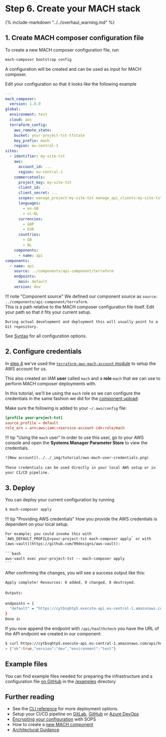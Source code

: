 # Step 6. Create your MACH stack

{%
   include-markdown "../../overhaul_warning.md"
%}

## 1. Create MACH composer configuration file

To create a new MACH composer configuration file, run

```bash
mach-composer bootstrap config
```

A configuration will be created and can be used as input for MACH composer.

Edit your configuration so that it looks like the following example

```yaml
---
mach_composer:
  version: 1.0.0
global:
  environment: test
  cloud: aws
  terraform_config:
    aws_remote_state:
    bucket: your-project-tst-tfstate
    key_prefix: mach
    region: eu-central-1
sites:
  - identifier: my-site-tst
    aws:
      account_id: ...
      region: eu-central-1
    commercetools:
      project_key: my-site-tst
      client_id: ...
      client_secret: ...
      scopes: manage_project:my-site-tst manage_api_clients:my-site-tst view_api_clients:my-site-tst
      languages:
        - en-GB
        - nl-NL
      currencies:
        - GBP
        - EUR
      countries:
        - GB
        - NL
    components:
      - name: api
components:
  - name: api
    source: ../components/api-component/terraform
    endpoints:
      main: default
    version: dev
```

!!! note "Component source"
    We defined our component source as `source: ../components/api-component/terraform`.<br>
    This is a path relative to the MACH composer configuration file itself. Edit
    your path so that it fits your current setup.

    During actual development and deployment this will usually point to a Git repository.

See [Syntax](../../reference/syntax/index.md) for all configuration options.

## 2. Configure credentials

In [step 4](./step-4-setup-aws-site.md) we've used the
[`terraform-aws-mach-account` module](https://github.com/labd/terraform-aws-mach-account)
to setup the AWS account for us.

This also created an IAM **user** called `mach` and a **role** `mach` that we
can use to perform MACH composer deployments with.

In this tutorial, we'll be using the `mach` role so we can configure the
credentials in the same fashion we did for the
[component upload](./step-5-create-component.md#upload):

Make sure the following is added to your `~/.aws/config` file:

```conf
[profile your-project-tst]
source_profile = default
role_arn = arn:aws:iam::<service-account-id>:role/mach
```

!!! tip "Using the `mach` user"
    In order to use this user, go to your AWS console and open the
    **Systems Manager Parameter Store** to view the credentials.

    ![New account](../../_img/tutorial/aws-mach-user-credentials.png)

    These credentials can be used directly in your local AWS setup or in your CI/CD pipeline.


## 3. Deploy

You can deploy your current configuration by running

```bash
$ mach-composer apply
```

!!! tip "Providing AWS credentials"
    How you provide the AWS credentials is dependent on your local setup.

    For example; you could invoke this with
    `AWS_DEFAULT_PROFILE=your-project-tst mach-composer apply` or with
    [aws-vault](https://github.com/99designs/aws-vault):

    ```bash
    aws-vault exec your-project-tst -- mach-composer apply
    ```


After confirming the changes, you will see a success output like this:

```bash
Apply complete! Resources: 6 added, 0 changed, 0 destroyed.

Outputs:

endpoints = {
  "default" = "https://cytbsqhtp5.execute-api.eu-central-1.amazonaws.com"
}
Done 👍
```

If you now append the endpoint with `/api/healthcheck` you have the URL of the
API endpoint we created in our component:

```bash
$ curl https://cytbsqhtp5.execute-api.eu-central-1.amazonaws.com/api/healthcheck
> {"ok":true,"version":"dev","environment":"test"}
```

## Example files

You can find example files needed for preparing the infrastructure and a
configuration file [on GitHub](https://github.com/labd/mach-composer/tree/master/examples/aws) in the
[/examples](https://github.com/labd/mach-composer/tree/master/examples/aws)
directory

## Further reading

- See the [CLI reference](../../reference/cli.md#apply) for more deployment options.
- Setup your CI/CD pipeline on [GitLab](../../howto/ci/gitlab.md), [GitHub](../../howto/ci/github.md) or [Azure DevOps](../../howto/ci/devops.md)
- [Encrypting your configuration](../../howto/security/encrypt.md) with SOPS
- How to create a [new MACH component](../../howto/components/create-component.md)
- [Architectural Guidance](../../topics/architecture/index.md)

